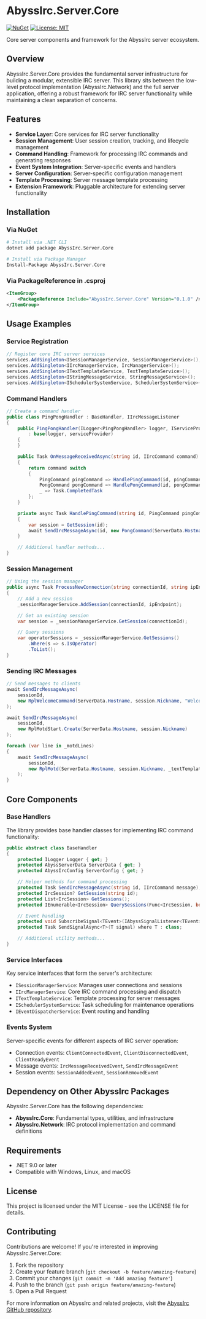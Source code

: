 # AbyssIrc.Server.Core

[![NuGet](https://img.shields.io/nuget/v/AbyssIrc.Server.Core.svg)](https://www.nuget.org/packages/AbyssIrc.Server.Core/)
[![License: MIT](https://img.shields.io/badge/License-MIT-yellow.svg)](https://opensource.org/licenses/MIT)

Core server components and framework for the AbyssIrc server ecosystem.

## Overview

AbyssIrc.Server.Core provides the fundamental server infrastructure for building a modular, extensible IRC server. This library sits between the low-level protocol implementation (AbyssIrc.Network) and the full server application, offering a robust framework for IRC server functionality while maintaining a clean separation of concerns.

## Features

- **Service Layer**: Core services for IRC server functionality
- **Session Management**: User session creation, tracking, and lifecycle management
- **Command Handling**: Framework for processing IRC commands and generating responses
- **Event System Integration**: Server-specific events and handlers
- **Server Configuration**: Server-specific configuration management
- **Template Processing**: Server message template processing
- **Extension Framework**: Pluggable architecture for extending server functionality

## Installation

### Via NuGet

```bash
# Install via .NET CLI
dotnet add package AbyssIrc.Server.Core

# Install via Package Manager
Install-Package AbyssIrc.Server.Core
```

### Via PackageReference in .csproj

```xml
<ItemGroup>
    <PackageReference Include="AbyssIrc.Server.Core" Version="0.1.0" />
</ItemGroup>
```

## Usage Examples

### Service Registration

```csharp
// Register core IRC server services
services.AddSingleton<ISessionManagerService, SessionManagerService>();
services.AddSingleton<IIrcManagerService, IrcManagerService>();
services.AddSingleton<ITextTemplateService, TextTemplateService>();
services.AddSingleton<IStringMessageService, StringMessageService>();
services.AddSingleton<ISchedulerSystemService, SchedulerSystemService>();
```

### Command Handlers

```csharp
// Create a command handler
public class PingPongHandler : BaseHandler, IIrcMessageListener
{
    public PingPongHandler(ILogger<PingPongHandler> logger, IServiceProvider serviceProvider)
        : base(logger, serviceProvider)
    {
    }

    public Task OnMessageReceivedAsync(string id, IIrcCommand command)
    {
        return command switch
        {
            PingCommand pingCommand => HandlePingCommand(id, pingCommand),
            PongCommand pongCommand => HandlePongCommand(id, pongCommand),
            _ => Task.CompletedTask
        };
    }

    private async Task HandlePingCommand(string id, PingCommand pingCommand)
    {
        var session = GetSession(id);
        await SendIrcMessageAsync(id, new PongCommand(ServerData.Hostname, pingCommand.Token));
    }

    // Additional handler methods...
}
```

### Session Management

```csharp
// Using the session manager
public async Task ProcessNewConnection(string connectionId, string ipEndpoint)
{
    // Add a new session
    _sessionManagerService.AddSession(connectionId, ipEndpoint);

    // Get an existing session
    var session = _sessionManagerService.GetSession(connectionId);

    // Query sessions
    var operatorSessions = _sessionManagerService.GetSessions()
        .Where(s => s.IsOperator)
        .ToList();
}
```

### Sending IRC Messages

```csharp
// Send messages to clients
await SendIrcMessageAsync(
    sessionId,
    new RplWelcomeCommand(ServerData.Hostname, session.Nickname, "Welcome to the IRC network!")
);

await SendIrcMessageAsync(
    sessionId,
    new RplMotdStart.Create(ServerData.Hostname, session.Nickname)
);

foreach (var line in _motdLines)
{
    await SendIrcMessageAsync(
        sessionId,
        new RplMotd(ServerData.Hostname, session.Nickname, _textTemplateService.TranslateText(line))
    );
}
```

## Core Components

### Base Handlers

The library provides base handler classes for implementing IRC command functionality:

```csharp
public abstract class BaseHandler
{
    protected ILogger Logger { get; }
    protected AbyssServerData ServerData { get; }
    protected AbyssIrcConfig ServerConfig { get; }

    // Helper methods for command processing
    protected Task SendIrcMessageAsync(string id, IIrcCommand message);
    protected IrcSession? GetSession(string id);
    protected List<IrcSession> GetSessions();
    protected IEnumerable<IrcSession> QuerySessions(Func<IrcSession, bool> query);

    // Event handling
    protected void SubscribeSignal<TEvent>(IAbyssSignalListener<TEvent> listener) where TEvent : class;
    protected Task SendSignalAsync<T>(T signal) where T : class;

    // Additional utility methods...
}
```

### Service Interfaces

Key service interfaces that form the server's architecture:

- `ISessionManagerService`: Manages user connections and sessions
- `IIrcManagerService`: Core IRC command processing and dispatch
- `ITextTemplateService`: Template processing for server messages
- `ISchedulerSystemService`: Task scheduling for maintenance operations
- `IEventDispatcherService`: Event routing and handling

### Events System

Server-specific events for different aspects of IRC server operation:

- Connection events: `ClientConnectedEvent`, `ClientDisconnectedEvent`, `ClientReadyEvent`
- Message events: `IrcMessageReceivedEvent`, `SendIrcMessageEvent`
- Session events: `SessionAddedEvent`, `SessionRemovedEvent`

## Dependency on Other AbyssIrc Packages

AbyssIrc.Server.Core has the following dependencies:

- **AbyssIrc.Core**: Fundamental types, utilities, and infrastructure
- **AbyssIrc.Network**: IRC protocol implementation and command definitions

## Requirements

- .NET 9.0 or later
- Compatible with Windows, Linux, and macOS

## License

This project is licensed under the MIT License - see the LICENSE file for details.

## Contributing

Contributions are welcome! If you're interested in improving AbyssIrc.Server.Core:

1. Fork the repository
2. Create your feature branch (`git checkout -b feature/amazing-feature`)
3. Commit your changes (`git commit -m 'Add amazing feature'`)
4. Push to the branch (`git push origin feature/amazing-feature`)
5. Open a Pull Request

For more information on AbyssIrc and related projects, visit the [AbyssIrc GitHub repository](https://github.com/tgiachi/abyssirc-server).
